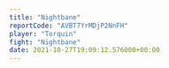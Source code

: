 ```yaml
---
title: "Nightbane"
reportCode: "AVBT7YrMDjP2NnFH"
player: "Torquin"
fight: "Nightbane"
date: 2021-10-27T19:09:12.576000+00:00
---
```


